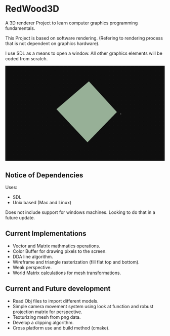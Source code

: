 # RedWood3D
A 3D renderer Project to learn computer graphics programming fundamentals.

This Project is based on software rendering. (Refering to rendering process that is not dependent on graphics hardware).

I use SDL as a means to open a window. All other graphics elements will be coded from scratch.

![screen-gif](./cube.gif)

## Notice of Dependencies
Uses:
  - SDL
  - Unix based (Mac and Linux)

Does not include support for windows machines. Looking to do that in a future update.

## Current Implementations
- Vector and Matrix mathmatics operations.
- Color Buffer for drawing pixels to the screen.
- DDA line algorithm.
- Wireframe and triangle rasterization (fill flat top and bottom).
- Weak perspective.
- World Matrix calculations for mesh transformations.

## Current and Future development
- Read Obj files to import different models.
- Simple camera movement system using look at function and robust projection matrix for perspective.
- Texturizing mesh from png data.
- Develop a clipping algorithm.
- Cross platform use and build method (cmake).
